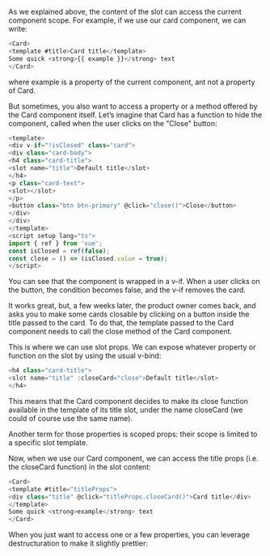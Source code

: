 As we explained above, the content of the slot can access the current component scope. For example, if we use our card component, we can write:

```js
<Card>
<template #title>Card title</template>
Some quick <strong>{{ example }}</strong> text
</Card>
```

where example is a property of the current component, ant not a property of Card.

But sometimes, you also want to access a property or a method offered by the Card component itself. Let’s imagine that Card has a function to hide the component, called when the user clicks on the "Close" button:

```js
<template>
<div v-if="!isClosed" class="card">
<div class="card-body">
<h4 class="card-title">
<slot name="title">Default title</slot>
</h4>
<p class="card-text">
<slot></slot>
</p>
<button class="btn btn-primary" @click="close()">Close</button>
</div>
</div>
</template>
<script setup lang="ts">
import { ref } from 'vue';
const isClosed = ref(false);
const close = () => (isClosed.value = true);
</script>
```

You can see that the component is wrapped in a v-if. When a user clicks on the button, the condition becomes false, and the v-if removes the card.

It works great, but, a few weeks later, the product owner comes back, and asks you to make some cards closable by clicking on a button inside the title passed to the card. To do that, the template passed to the Card component needs to call the close method of the Card component.

This is where we can use slot props. We can expose whatever property or function on the slot by using the usual v-bind:

```js
<h4 class="card-title">
<slot name="title" :closeCard="close">Default title</slot>
</h4>
```

This means that the Card component decides to make its close function available in the template of its title slot, under the name closeCard (we could of course use the same name).

Another term for those properties is scoped props: their scope is limited to a specific slot template.

Now, when we use our Card component, we can access the title props (i.e. the closeCard function) in the slot content:

```js
<Card>
<template #title="titleProps">
<div class="title" @click="titleProps.closeCard()">Card title</div>
</template>
Some quick <strong>example</strong> text
</Card>
```

When you just want to access one or a few properties, you can leverage destructuration to make it slightly prettier:



